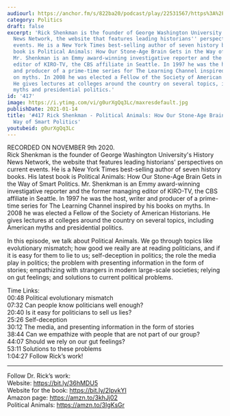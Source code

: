 ```yaml
---
audiourl: https://anchor.fm/s/822ba20/podcast/play/22531567/https%3A%2F%2Fd3ctxlq1ktw2nl.cloudfront.net%2Fstaging%2F2020-10-13%2F42c2e2d3-ed07-87cf-7b14-cb9a1986eb0c.m4a
category: Politics
draft: false
excerpt: 'Rick Shenkman is the founder of George Washington University''s History
  News Network, the website that features leading historians'' perspectives on current
  events. He is a New York Times best-selling author of seven history books. His latest
  book is Political Animals: How Our Stone-Age Brain Gets in the Way of Smart Politics.
  Mr. Shenkman is an Emmy award-winning investigative reporter and the former managing
  editor of KIRO-TV, the CBS affiliate in Seattle. In 1997 he was the host, writer
  and producer of a prime-time series for The Learning Channel inspired by his books
  on myths. In 2008 he was elected a Fellow of the Society of American Historians.
  He gives lectures at colleges around the country on several topics, including American
  myths and presidential politics.'
id: '417'
image: https://i.ytimg.com/vi/g0urXgQq3Lc/maxresdefault.jpg
publishDate: 2021-01-14
title: '#417 Rick Shenkman - Political Animals: How Our Stone-Age Brain Gets in the
  Way of Smart Politics'
youtubeid: g0urXgQq3Lc
---
```

<div class="timelinks">

RECORDED ON NOVEMBER 9th 2020.  
Rick Shenkman is the founder of George Washington University's History News Network, the website that features leading historians' perspectives on current events. He is a New York Times best-selling author of seven history books. His latest book is Political Animals: How Our Stone-Age Brain Gets in the Way of Smart Politics. Mr. Shenkman is an Emmy award-winning investigative reporter and the former managing editor of KIRO-TV, the CBS affiliate in Seattle. In 1997 he was the host, writer and producer of a prime-time series for The Learning Channel inspired by his books on myths. In 2008 he was elected a Fellow of the Society of American Historians. He gives lectures at colleges around the country on several topics, including American myths and presidential politics.

In this episode, we talk about Political Animals. We go through topics like evolutionary mismatch; how good we really are at reading politicians, and if it is easy for them to lie to us; self-deception in politics; the role the media play in politics; the problem with presenting information in the form of stories; empathizing with strangers in modern large-scale societies; relying on gut feelings; and solutions to current political problems.

Time Links:  
<time>00:48</time> Political evolutionary mismatch  
<time>07:32</time> Can people know politicians well enough?  
<time>20:40</time> Is it easy for politicians to sell us lies?  
<time>25:26</time> Self-deception    
<time>30:12</time> The media, and presenting information in the form of stories  
<time>38:44</time> Can we empathize with people that are not part of our group?  
<time>44:07</time> Should we rely on our gut feelings?  
<time>53:11</time> Solutions to these problems  
<time>1:04:27</time> Follow Rick’s work!

---

Follow Dr. Rick’s work:  
Website: https://bit.ly/36hMDU5  
Website for the book: https://bit.ly/2IpvkYI  
Amazon page: https://amzn.to/3khJj02  
Political Animals: https://amzn.to/3lgKsGr
</div>

